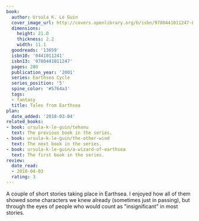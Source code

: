 ```yaml
---
book:
  author: Ursula K. Le Guin
  cover_image_url: http://covers.openlibrary.org/b/isbn/9780441011247-L.jpg
  dimensions:
    height: 21.0
    thickness: 2.2
    width: 11.1
  goodreads: '13659'
  isbn10: '0441011241'
  isbn13: '9780441011247'
  pages: 280
  publication_year: '2001'
  series: Earthsea Cycle
  series_position: '5'
  spine_color: '#5764a3'
  tags:
  - fantasy
  title: Tales from Earthsea
plan:
  date_added: '2018-03-04'
related_books:
- book: ursula-k-le-guin/tehanu
  text: The previous book in the series.
- book: ursula-k-le-guin/the-other-wind
  text: The next book in the series.
- book: ursula-k-le-guin/a-wizard-of-earthsea
  text: The first book in the series.
review:
  date_read:
  - 2018-04-03
  rating: 3
---
```


A couple of short stories taking place in Earthsea. I enjoyed how all of them showed some characters we knew already
(sometimes just in passing), but through the eyes of people who would count as "insignificant" in most stories.
